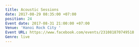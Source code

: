 ```yaml
---
title: Acoustic Sessions
date: 2017-08-29 08:35:00 +07:00
position: 24
Event date: 2017-08-31 21:00:00 +07:00
Venue: 'Hanoi Rock City '
Event URL: https://www.facebook.com/events/231081870749518
Genre: live
---
```



